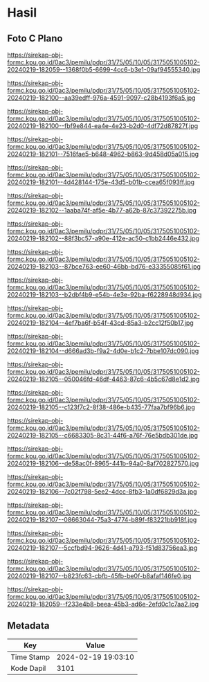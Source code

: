 # Hasil

## Foto C Plano

https://sirekap-obj-formc.kpu.go.id/0ac3/pemilu/pdpr/31/75/05/10/05/3175051005102-20240219-182059--1368f0b5-6699-4cc6-b3e1-09af94555340.jpg

https://sirekap-obj-formc.kpu.go.id/0ac3/pemilu/pdpr/31/75/05/10/05/3175051005102-20240219-182100--aa39edff-976a-4591-9097-c28b4193f6a5.jpg

https://sirekap-obj-formc.kpu.go.id/0ac3/pemilu/pdpr/31/75/05/10/05/3175051005102-20240219-182100--fbf9e844-ea4e-4e23-b2d0-4df72d87827f.jpg

https://sirekap-obj-formc.kpu.go.id/0ac3/pemilu/pdpr/31/75/05/10/05/3175051005102-20240219-182101--7516fae5-b648-4962-b863-9d458d05a015.jpg

https://sirekap-obj-formc.kpu.go.id/0ac3/pemilu/pdpr/31/75/05/10/05/3175051005102-20240219-182101--4d428144-175e-43d5-b01b-ccea65f093ff.jpg

https://sirekap-obj-formc.kpu.go.id/0ac3/pemilu/pdpr/31/75/05/10/05/3175051005102-20240219-182102--1aaba74f-af5e-4b77-a62b-87c37392275b.jpg

https://sirekap-obj-formc.kpu.go.id/0ac3/pemilu/pdpr/31/75/05/10/05/3175051005102-20240219-182102--88f3bc57-a90e-412e-ac50-c1bb2446e432.jpg

https://sirekap-obj-formc.kpu.go.id/0ac3/pemilu/pdpr/31/75/05/10/05/3175051005102-20240219-182103--87bce763-ee60-46bb-bd76-e33355085f61.jpg

https://sirekap-obj-formc.kpu.go.id/0ac3/pemilu/pdpr/31/75/05/10/05/3175051005102-20240219-182103--b2dbf4b9-e54b-4e3e-92ba-f6228948d934.jpg

https://sirekap-obj-formc.kpu.go.id/0ac3/pemilu/pdpr/31/75/05/10/05/3175051005102-20240219-182104--4ef7ba6f-b54f-43cd-85a3-b2cc12f50b17.jpg

https://sirekap-obj-formc.kpu.go.id/0ac3/pemilu/pdpr/31/75/05/10/05/3175051005102-20240219-182104--d666ad3b-f9a2-4d0e-b1c2-7bbe107dc090.jpg

https://sirekap-obj-formc.kpu.go.id/0ac3/pemilu/pdpr/31/75/05/10/05/3175051005102-20240219-182105--050046fd-46df-4463-87c6-4b5c67d8e1d2.jpg

https://sirekap-obj-formc.kpu.go.id/0ac3/pemilu/pdpr/31/75/05/10/05/3175051005102-20240219-182105--c123f7c2-8f38-486e-b435-77faa7bf96b6.jpg

https://sirekap-obj-formc.kpu.go.id/0ac3/pemilu/pdpr/31/75/05/10/05/3175051005102-20240219-182105--c6683305-8c31-44f6-a76f-76e5bdb301de.jpg

https://sirekap-obj-formc.kpu.go.id/0ac3/pemilu/pdpr/31/75/05/10/05/3175051005102-20240219-182106--de58ac0f-8965-441b-94a0-8af702827570.jpg

https://sirekap-obj-formc.kpu.go.id/0ac3/pemilu/pdpr/31/75/05/10/05/3175051005102-20240219-182106--7c02f798-5ee2-4dcc-8fb3-1a0df6829d3a.jpg

https://sirekap-obj-formc.kpu.go.id/0ac3/pemilu/pdpr/31/75/05/10/05/3175051005102-20240219-182107--08663044-75a3-4774-b89f-f83221bb918f.jpg

https://sirekap-obj-formc.kpu.go.id/0ac3/pemilu/pdpr/31/75/05/10/05/3175051005102-20240219-182107--5ccfbd94-9626-4d41-a793-f51d83756ea3.jpg

https://sirekap-obj-formc.kpu.go.id/0ac3/pemilu/pdpr/31/75/05/10/05/3175051005102-20240219-182107--b823fc63-cbfb-45fb-be0f-b8afaf146fe0.jpg

https://sirekap-obj-formc.kpu.go.id/0ac3/pemilu/pdpr/31/75/05/10/05/3175051005102-20240219-182059--f233e4b8-beea-45b3-ad6e-2efd0c1c7aa2.jpg


## Metadata

| Key        | Value               |
| ---------- | ------------------- |
| Time Stamp | 2024-02-19 19:03:10 |
| Kode Dapil | 3101                |



